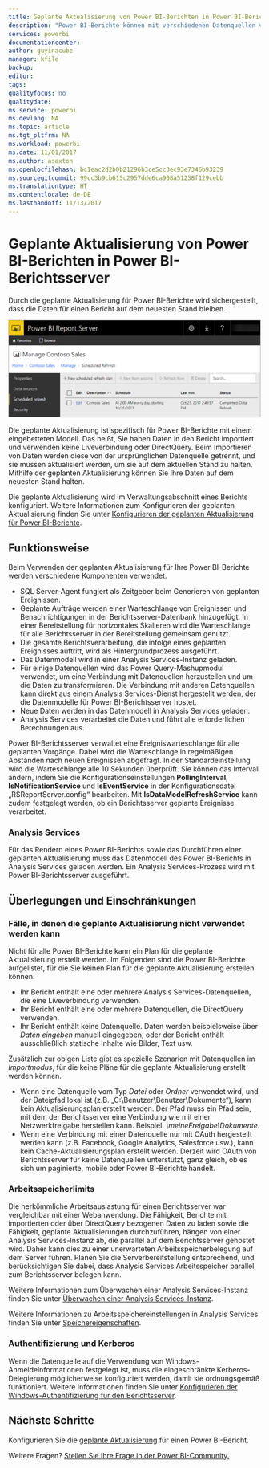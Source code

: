 ```yaml
---
title: Geplante Aktualisierung von Power BI-Berichten in Power BI-Berichtsserver
description: "Power BI-Berichte können mit verschiedenen Datenquellen verbunden sein. Je nach Verwendung der Daten sind verschiedene Datenquellen verfügbar."
services: powerbi
documentationcenter: 
author: guyinacube
manager: kfile
backup: 
editor: 
tags: 
qualityfocus: no
qualitydate: 
ms.service: powerbi
ms.devlang: NA
ms.topic: article
ms.tgt_pltfrm: NA
ms.workload: powerbi
ms.date: 11/01/2017
ms.author: asaxton
ms.openlocfilehash: bc1eac2d2b0b21296b3ce5cc3ec93e7346b93239
ms.sourcegitcommit: 99cc3b9cb615c2957dde6ca908a51238f129cebb
ms.translationtype: HT
ms.contentlocale: de-DE
ms.lasthandoff: 11/13/2017
---
```

# <a name="power-bi-report-scheduled-refresh-in-power-bi-report-server"></a>Geplante Aktualisierung von Power BI-Berichten in Power BI-Berichtsserver
Durch die geplante Aktualisierung für Power BI-Berichte wird sichergestellt, dass die Daten für einen Bericht auf dem neuesten Stand bleiben.

![Geplante Aktualisierung in Power BI-Berichtsserver](media/scheduled-refresh/scheduled-refresh-success.png)

Die geplante Aktualisierung ist spezifisch für Power BI-Berichte mit einem eingebetteten Modell. Das heißt, Sie haben Daten in den Bericht importiert und verwenden keine Liveverbindung oder DirectQuery. Beim Importieren von Daten werden diese von der ursprünglichen Datenquelle getrennt, und sie müssen aktualisiert werden, um sie auf dem aktuellen Stand zu halten. Mithilfe der geplanten Aktualisierung können Sie Ihre Daten auf dem neuesten Stand halten.

Die geplante Aktualisierung wird im Verwaltungsabschnitt eines Berichts konfiguriert. Weitere Informationen zum Konfigurieren der geplanten Aktualisierung finden Sie unter [Konfigurieren der geplanten Aktualisierung für Power BI-Berichte](configure-scheduled-refresh.md).

## <a name="how-this-works"></a>Funktionsweise
Beim Verwenden der geplanten Aktualisierung für Ihre Power BI-Berichte werden verschiedene Komponenten verwendet.

* SQL Server-Agent fungiert als Zeitgeber beim Generieren von geplanten Ereignissen.
* Geplante Aufträge werden einer Warteschlange von Ereignissen und Benachrichtigungen in der Berichtsserver-Datenbank hinzugefügt. In einer Bereitstellung für horizontales Skalieren wird die Warteschlange für alle Berichtsserver in der Bereitstellung gemeinsam genutzt.
* Die gesamte Berichtsverarbeitung, die infolge eines geplanten Ereignisses auftritt, wird als Hintergrundprozess ausgeführt.
* Das Datenmodell wird in einer Analysis Services-Instanz geladen.
* Für einige Datenquellen wird das Power Query-Mashupmodul verwendet, um eine Verbindung mit Datenquellen herzustellen und um die Daten zu transformieren. Die Verbindung mit anderen Datenquellen kann direkt aus einem Analysis Services-Dienst hergestellt werden, der die Datenmodelle für Power BI-Berichtsserver hostet.
* Neue Daten werden in das Datenmodell in Analysis Services geladen.
* Analysis Services verarbeitet die Daten und führt alle erforderlichen Berechnungen aus.

Power BI-Berichtsserver verwaltet eine Ereigniswarteschlange für alle geplanten Vorgänge. Dabei wird die Warteschlange in regelmäßigen Abständen nach neuen Ereignissen abgefragt. In der Standardeinstellung wird die Warteschlange alle 10 Sekunden überprüft. Sie können das Intervall ändern, indem Sie die Konfigurationseinstellungen **PollingInterval**, **IsNotificationService** und **IsEventService** in der Konfigurationsdatei „RSReportServer.config“ bearbeiten. Mit **IsDataModelRefreshService** kann zudem festgelegt werden, ob ein Berichtsserver geplante Ereignisse verarbeitet.

### <a name="analysis-services"></a>Analysis Services
Für das Rendern eines Power BI-Berichts sowie das Durchführen einer geplanten Aktualisierung muss das Datenmodell des Power BI-Berichts in Analysis Services geladen werden. Ein Analysis Services-Prozess wird mit Power BI-Berichtsserver ausgeführt.

## <a name="considerations-and-limitations"></a>Überlegungen und Einschränkungen
### <a name="when-scheduled-refresh-cant-be-used"></a>Fälle, in denen die geplante Aktualisierung nicht verwendet werden kann
Nicht für alle Power BI-Berichte kann ein Plan für die geplante Aktualisierung erstellt werden. Im Folgenden sind die Power BI-Berichte aufgelistet, für die Sie keinen Plan für die geplante Aktualisierung erstellen können.

* Ihr Bericht enthält eine oder mehrere Analysis Services-Datenquellen, die eine Liveverbindung verwenden.
* Ihr Bericht enthält eine oder mehrere Datenquellen, die DirectQuery verwenden.
* Ihr Bericht enthält keine Datenquelle. Daten werden beispielsweise über *Daten eingeben* manuell eingegeben, oder der Bericht enthält ausschließlich statische Inhalte wie Bilder, Text usw.

Zusätzlich zur obigen Liste gibt es spezielle Szenarien mit Datenquellen im *Importmodus*, für die keine Pläne für die geplante Aktualisierung erstellt werden können.

* Wenn eine Datenquelle vom Typ *Datei* oder *Ordner* verwendet wird, und der Dateipfad lokal ist (z.B. „C:\Benutzer\Benutzer\Dokumente“), kann kein Aktualisierungsplan erstellt werden. Der Pfad muss ein Pfad sein, mit dem der Berichtsserver eine Verbindung wie mit einer Netzwerkfreigabe herstellen kann. Beispiel: *\\meineFreigabe\Dokumente*.
* Wenn eine Verbindung mit einer Datenquelle nur mit OAuth hergestellt werden kann (z.B. Facebook, Google Analytics, Salesforce usw.), kann kein Cache-Aktualisierungsplan erstellt werden. Derzeit wird OAuth von Berichtsserver für keine Datenquellen unterstützt, ganz gleich, ob es sich um paginierte, mobile oder Power BI-Berichte handelt.

### <a name="memory-limits"></a>Arbeitsspeicherlimits
Die herkömmliche Arbeitsauslastung für einen Berichtsserver war vergleichbar mit einer Webanwendung. Die Fähigkeit, Berichte mit importierten oder über DirectQuery bezogenen Daten zu laden sowie die Fähigkeit, geplante Aktualisierungen durchzuführen, hängen von einer Analysis Services-Instanz ab, die parallel auf dem Berichtsserver gehostet wird. Daher kann dies zu einer unerwarteten Arbeitsspeicherbelegung auf dem Server führen. Planen Sie die Serverbereitstellung entsprechend, und berücksichtigen Sie dabei, dass Analysis Services Arbeitsspeicher parallel zum Berichtsserver belegen kann.

Weitere Informationen zum Überwachen einer Analysis Services-Instanz finden Sie unter [Überwachen einer Analysis Services-Instanz](https://docs.microsoft.com/sql/analysis-services/instances/monitor-an-analysis-services-instance).

Weitere Informationen zu Arbeitsspeichereinstellungen in Analysis Services finden Sie unter [Speichereigenschaften](https://docs.microsoft.com/sql/analysis-services/server-properties/memory-properties).

### <a name="authentication-and-kerberos"></a>Authentifizierung und Kerberos
Wenn die Datenquelle auf die Verwendung von Windows-Anmeldeinformationen festgelegt ist, muss die eingeschränkte Kerberos-Delegierung möglicherweise konfiguriert werden, damit sie ordnungsgemäß funktioniert. Weitere Informationen finden Sie unter [Konfigurieren der Windows-Authentifizierung für den Berichtsserver](https://docs.microsoft.com/sql/reporting-services/security/configure-windows-authentication-on-the-report-server).

## <a name="next-steps"></a>Nächste Schritte
Konfigurieren Sie die [geplante Aktualisierung](configure-scheduled-refresh.md) für einen Power BI-Bericht.

Weitere Fragen? [Stellen Sie Ihre Frage in der Power BI-Community.](https://community.powerbi.com/)

